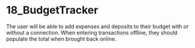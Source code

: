 # 18_BudgetTracker
The user will be able to add expenses and deposits to their budget with or without a connection. When entering transactions offline, they should populate the total when brought back online.
